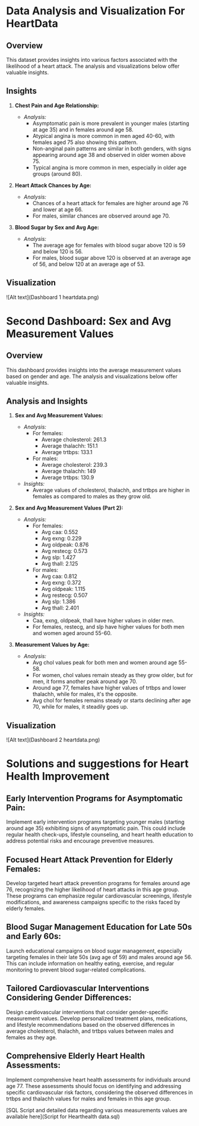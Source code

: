 # Data Analysis and Visualization For HeartData

## Overview

This dataset provides insights into various factors associated with the likelihood of a heart attack. The analysis and visualizations below offer valuable insights.

## Insights

1. **Chest Pain and Age Relationship:**
    - *Analysis:*
        - Asymptomatic pain is more prevalent in younger males (starting at age 35) and in females around age 58.
        - Atypical angina is more common in men aged 40-60, with females aged 75 also showing this pattern.
        - Non-anginal pain patterns are similar in both genders, with signs appearing around age 38 and observed in older women above 75.
        - Typical angina is more common in men, especially in older age groups (around 80).

2. **Heart Attack Chances by Age:**
    - *Analysis:*
        - Chances of a heart attack for females are higher around age 76 and lower at age 66.
        - For males, similar chances are observed around age 70.

3. **Blood Sugar by Sex and Avg Age:**
    - *Analysis:*
        - The average age for females with blood sugar above 120 is 59 and below 120 is 56.
        - For males, blood sugar above 120 is observed at an average age of 56, and below 120 at an average age of 53.

## Visualization

![Alt text](Dashboard 1 heartdata.png)

# Second Dashboard: Sex and Avg Measurement Values

## Overview

This dashboard provides insights into the average measurement values based on gender and age. The analysis and visualizations below offer valuable insights.

## Analysis and Insights

1. **Sex and Avg Measurement Values:**
    - *Analysis:*
        - For females:
            - Average cholesterol: 261.3
            - Average thalachh: 151.1
            - Average trtbps: 133.1
        - For males:
            - Average cholesterol: 239.3
            - Average thalachh: 149
            - Average trtbps: 130.9
    - *Insights:*
        - Average values of cholesterol, thalachh, and trtbps are higher in females as compared to males as they grow old.

2. **Sex and Avg Measurement Values (Part 2):**
    - *Analysis:*
        - For females:
            - Avg caa: 0.552
            - Avg exng: 0.229
            - Avg oldpeak: 0.876
            - Avg restecg: 0.573
            - Avg slp: 1.427
            - Avg thall: 2.125
        - For males:
            - Avg caa: 0.812
            - Avg exng: 0.372
            - Avg oldpeak: 1.115
            - Avg restecg: 0.507
            - Avg slp: 1.386
            - Avg thall: 2.401
    - *Insights:*
        - Caa, exng, oldpeak, thall have higher values in older men.
        - For females, restecg, and slp have higher values for both men and women aged around 55-60.

3. **Measurement Values by Age:**
    - *Analysis:*
        - Avg chol values peak for both men and women around age 55-58.
        - For women, chol values remain steady as they grow older, but for men, it forms another peak around age 70.
        - Around age 77, females have higher values of trtbps and lower thalachh, while for males, it's the opposite.
        - Avg chol for females remains steady or starts declining after age 70, while for males, it steadily goes up.

## Visualization
![Alt text](Dashboard 2 heartdata.png)

# Solutions and suggestions for Heart Health Improvement

## Early Intervention Programs for Asymptomatic Pain:

Implement early intervention programs targeting younger males (starting around age 35) exhibiting signs of asymptomatic pain. This could include regular health check-ups, lifestyle counseling, and heart health education to address potential risks and encourage preventive measures.

## Focused Heart Attack Prevention for Elderly Females:

Develop targeted heart attack prevention programs for females around age 76, recognizing the higher likelihood of heart attacks in this age group. These programs can emphasize regular cardiovascular screenings, lifestyle modifications, and awareness campaigns specific to the risks faced by elderly females.

## Blood Sugar Management Education for Late 50s and Early 60s:

Launch educational campaigns on blood sugar management, especially targeting females in their late 50s (avg age of 59) and males around age 56. This can include information on healthy eating, exercise, and regular monitoring to prevent blood sugar-related complications.

## Tailored Cardiovascular Interventions Considering Gender Differences:

Design cardiovascular interventions that consider gender-specific measurement values. Develop personalized treatment plans, medications, and lifestyle recommendations based on the observed differences in average cholesterol, thalachh, and trtbps values between males and females as they age.

## Comprehensive Elderly Heart Health Assessments:

Implement comprehensive heart health assessments for individuals around age 77. These assessments should focus on identifying and addressing specific cardiovascular risk factors, considering the observed differences in trtbps and thalachh values for males and females in this age group.

[SQL Script and detailed data regarding various measurements values are available here](Script for Hearthealth data.sql)




